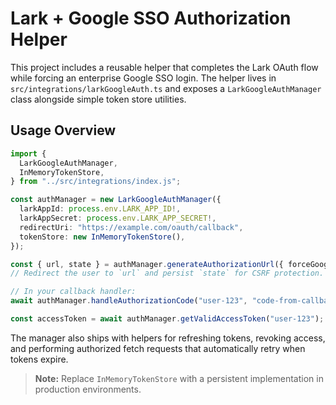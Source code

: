 # Lark + Google SSO Authorization Helper

This project includes a reusable helper that completes the Lark OAuth flow while forcing an enterprise Google SSO login. The helper lives in `src/integrations/larkGoogleAuth.ts` and exposes a `LarkGoogleAuthManager` class alongside simple token store utilities.

## Usage Overview

```ts
import {
  LarkGoogleAuthManager,
  InMemoryTokenStore,
} from "../src/integrations/index.js";

const authManager = new LarkGoogleAuthManager({
  larkAppId: process.env.LARK_APP_ID!,
  larkAppSecret: process.env.LARK_APP_SECRET!,
  redirectUri: "https://example.com/oauth/callback",
  tokenStore: new InMemoryTokenStore(),
});

const { url, state } = authManager.generateAuthorizationUrl({ forceGoogleLogin: true });
// Redirect the user to `url` and persist `state` for CSRF protection.

// In your callback handler:
await authManager.handleAuthorizationCode("user-123", "code-from-callback");

const accessToken = await authManager.getValidAccessToken("user-123");
```

The manager also ships with helpers for refreshing tokens, revoking access, and performing authorized fetch requests that automatically retry when tokens expire.

> **Note:** Replace `InMemoryTokenStore` with a persistent implementation in production environments.
